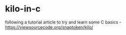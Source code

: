 # kilo-in-c
following a tutorial article to try and learn some C basics - https://viewsourcecode.org/snaptoken/kilo/
